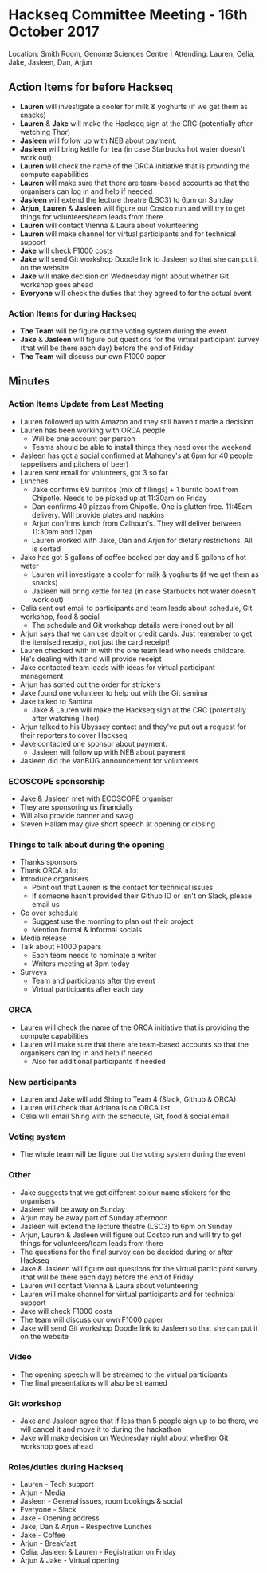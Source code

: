 # Hackseq Committee Meeting - 16th October 2017
Location: Smith Room, Genome Sciences Centre | Attending: Lauren, Celia, Jake, Jasleen, Dan, Arjun

## Action Items for before Hackseq
- **Lauren** will investigate a cooler for milk & yoghurts (if we get them as snacks)
- **Lauren** & **Jake** will make the Hackseq sign at the CRC (potentially after watching Thor)
- **Jasleen** will follow up with NEB about payment.
- **Jasleen** will bring kettle for tea (in case Starbucks hot water doesn't work out)
- **Lauren** will check the name of the ORCA initiative that is providing the compute capabilities
- **Lauren** will make sure that there are team-based accounts so that the organisers can log in and help if needed
- **Jasleen** will extend the lecture theatre (LSC3) to 6pm on Sunday
- **Arjun**, **Lauren** & **Jasleen** will figure out Costco run and will try to get things for volunteers/team leads from there
- **Lauren** will contact Vienna & Laura about volunteering
- **Lauren** will make channel for virtual participants and for technical support
- **Jake** will check F1000 costs
- **Jake** will send Git workshop Doodle link to Jasleen so that she can put it on the website
- **Jake** will make decision on Wednesday night about whether Git workshop goes ahead
- **Everyone** will check the duties that they agreed to for the actual event

### Action Items for during Hackseq
- **The Team** will be figure out the voting system during the event
- **Jake** & **Jasleen** will figure out questions for the virtual participant survey (that will be there each day) before the end of Friday
- **The Team** will discuss our own F1000 paper

## Minutes

### Action Items Update from Last Meeting
- Lauren followed up with Amazon and they still haven't made a decision
- Lauren has been working with ORCA people
  - Will be one account per person
  - Teams should be able to install things they need over the weekend
- Jasleen has got a social confirmed at Mahoney's at 6pm for 40 people (appetisers and pitchers of beer)
- Lauren sent email for volunteers, got 3 so far
- Lunches
  - Jake confirms 69 burritos (mix of fillings) + 1 burrito bowl from Chipotle. Needs to be picked up at 11:30am on Friday
  - Dan confirms 40 pizzas from Chipotle. One is glutten free. 11:45am delivery. Will provide plates and napkins
  - Arjun confirms lunch from Calhoun's. They will deliver between 11:30am and 12pm
  - Lauren worked with Jake, Dan and Arjun for dietary restrictions. All is sorted
- Jake has got 5 gallons of coffee booked per day and 5 gallons of hot water
  - Lauren will investigate a cooler for milk & yoghurts (if we get them as snacks)
  - Jasleen will bring kettle for tea (in case Starbucks hot water doesn't work out)
- Celia sent out email to participants and team leads about schedule, Git workshop, food & social
  - The schedule and Git workshop details were ironed out by all
- Arjun says that we can use debit or credit cards. Just remember to get the itemised receipt, not just the card receipt!
- Lauren checked with in with the one team lead who needs childcare. He's dealing with it and will provide receipt
- Jake contacted team leads with ideas for virtual participant management
- Arjun has sorted out the order for strickers
- Jake found one volunteer to help out with the Git seminar
- Jake talked to Santina
  - Jake & Lauren will make the Hackseq sign at the CRC (potentially after watching Thor)
- Arjun talked to his Ubyssey contact and they've put out a request for their reporters to cover Hackseq
- Jake contacted one sponsor about payment.
  - Jasleen will follow up with NEB about payment
- Jasleen did the VanBUG announcement for volunteers

### ECOSCOPE sponsorship
- Jake & Jasleen met with ECOSCOPE organiser
- They are sponsoring us financially
- Will also provide banner and swag
- Steven Hallam may give short speech at opening or closing

### Things to talk about during the opening
- Thanks sponsors
- Thank ORCA a lot
- Introduce organisers
  - Point out that Lauren is the contact for technical issues
  - If someone hasn't provided their Github ID or isn't on Slack, please email us
- Go over schedule
  - Suggest use the morning to plan out their project
  - Mention formal & informal socials
- Media release
- Talk about F1000 papers
  - Each team needs to nominate a writer
  - Writers meeting at 3pm today
- Surveys
  - Team and participants after the event
  - Virtual participants after each day

### ORCA
- Lauren will check the name of the ORCA initiative that is providing the compute capabilities
- Lauren will make sure that there are team-based accounts so that the organisers can log in and help if needed
  - Also for additional participants if needed
  
### New participants
- Lauren and Jake will add Shing to Team 4 (Slack, Github & ORCA)
- Lauren will check that Adriana is on ORCA list
- Celia will email Shing with the schedule, Git, food & social email

### Voting system
- The whole team will be figure out the voting system during the event

### Other
- Jake suggests that we get different colour name stickers for the organisers
- Jasleen will be away on Sunday
- Arjun may be away part of Sunday afternoon
- Jasleen will extend the lecture theatre (LSC3) to 6pm on Sunday
- Arjun, Lauren & Jasleen will figure out Costco run and will try to get things for volunteers/team leads from there
- The questions for the final survey can be decided during or after Hackseq
- Jake & Jasleen will figure out questions for the virtual participant survey (that will be there each day) before the end of Friday
- Lauren will contact Vienna & Laura about volunteering
- Lauren will make channel for virtual participants and for technical support
- Jake will check F1000 costs
- The team will discuss our own F1000 paper
- Jake will send Git workshop Doodle link to Jasleen so that she can put it on the website

### Video
- The opening speech will be streamed to the virtual participants
- The final presentations will also be streamed
 
### Git workshop
- Jake and Jasleen agree that if less than 5 people sign up to be there, we will cancel it and move it to during the hackathon
- Jake will make decision on Wednesday night about whether Git workshop goes ahead

### Roles/duties during Hackseq
- Lauren - Tech support
- Arjun - Media
- Jasleen - General issues, room bookings & social
- Everyone - Slack
- Jake - Opening address
- Jake, Dan & Arjun - Respective Lunches
- Jake - Coffee
- Arjun - Breakfast
- Celia, Jasleen & Lauren - Registration on Friday
- Arjun & Jake - Virtual opening
